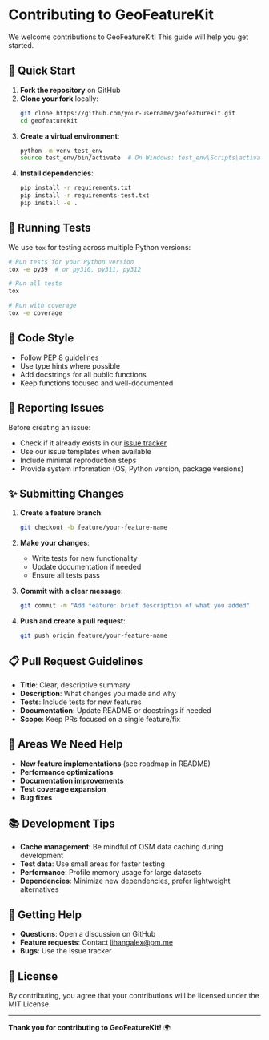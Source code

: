 # Contributing to GeoFeatureKit

We welcome contributions to GeoFeatureKit! This guide will help you get started.

## 🚀 Quick Start

1. **Fork the repository** on GitHub
2. **Clone your fork** locally:
   ```bash
   git clone https://github.com/your-username/geofeaturekit.git
   cd geofeaturekit
   ```
3. **Create a virtual environment**:
   ```bash
   python -m venv test_env
   source test_env/bin/activate  # On Windows: test_env\Scripts\activate
   ```
4. **Install dependencies**:
   ```bash
   pip install -r requirements.txt
   pip install -r requirements-test.txt
   pip install -e .
   ```

## 🧪 Running Tests

We use `tox` for testing across multiple Python versions:

```bash
# Run tests for your Python version
tox -e py39  # or py310, py311, py312

# Run all tests
tox

# Run with coverage
tox -e coverage
```

## 📝 Code Style

- Follow PEP 8 guidelines
- Use type hints where possible
- Add docstrings for all public functions
- Keep functions focused and well-documented

## 🐛 Reporting Issues

Before creating an issue:
- Check if it already exists in our [issue tracker](https://github.com/lihangalex/geofeaturekit/issues)
- Use our issue templates when available
- Include minimal reproduction steps
- Provide system information (OS, Python version, package versions)

## ✨ Submitting Changes

1. **Create a feature branch**:
   ```bash
   git checkout -b feature/your-feature-name
   ```

2. **Make your changes**:
   - Write tests for new functionality
   - Update documentation if needed
   - Ensure all tests pass

3. **Commit with a clear message**:
   ```bash
   git commit -m "Add feature: brief description of what you added"
   ```

4. **Push and create a pull request**:
   ```bash
   git push origin feature/your-feature-name
   ```

## 📋 Pull Request Guidelines

- **Title**: Clear, descriptive summary
- **Description**: What changes you made and why
- **Tests**: Include tests for new features
- **Documentation**: Update README or docstrings if needed
- **Scope**: Keep PRs focused on a single feature/fix

## 🎯 Areas We Need Help

- **New feature implementations** (see roadmap in README)
- **Performance optimizations**
- **Documentation improvements**
- **Test coverage expansion**
- **Bug fixes**

## 📚 Development Tips

- **Cache management**: Be mindful of OSM data caching during development
- **Test data**: Use small areas for faster testing
- **Performance**: Profile memory usage for large datasets
- **Dependencies**: Minimize new dependencies, prefer lightweight alternatives

## 💬 Getting Help

- **Questions**: Open a discussion on GitHub
- **Feature requests**: Contact lihangalex@pm.me
- **Bugs**: Use the issue tracker

## 📜 License

By contributing, you agree that your contributions will be licensed under the MIT License.

---

**Thank you for contributing to GeoFeatureKit!** 🌍 